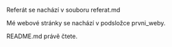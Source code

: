 Referát se nachází v souboru referat.md

Mé webové stránky se nachází v podsložce prvni_weby.

README.md právě čtete.
